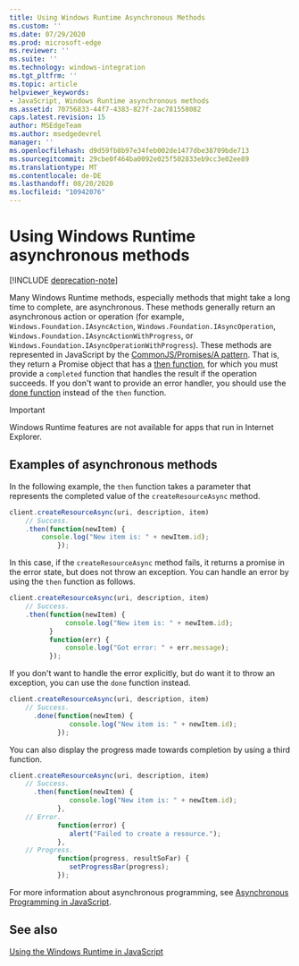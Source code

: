 ```yaml
---
title: Using Windows Runtime Asynchronous Methods
ms.custom: ''
ms.date: 07/29/2020
ms.prod: microsoft-edge
ms.reviewer: ''
ms.suite: ''
ms.technology: windows-integration
ms.tgt_pltfrm: ''
ms.topic: article
helpviewer_keywords:
- JavaScript, Windows Runtime asynchronous methods
ms.assetid: 70756833-44f7-4383-827f-2ac781558082
caps.latest.revision: 15
author: MSEdgeTeam
ms.author: msedgedevrel
manager: ''
ms.openlocfilehash: d9d59fb8b97e34feb002de1477dbe38709bde713
ms.sourcegitcommit: 29cbe0f464ba0092e025f502833eb9cc3e02ee89
ms.translationtype: MT
ms.contentlocale: de-DE
ms.lasthandoff: 08/20/2020
ms.locfileid: "10942076"
---
```

# Using Windows Runtime asynchronous methods  

[!INCLUDE [deprecation-note](../includes/legacy-edge-note.md)]  

Many Windows Runtime methods, especially methods that might take a long time to complete, are asynchronous.  These methods generally return an asynchronous action or operation \(for example, `Windows.Foundation.IAsyncAction`, `Windows.Foundation.IAsyncOperation`, `Windows.Foundation.IAsyncActionWithProgress`, or `Windows.Foundation.IAsyncOperationWithProgress`\).  These methods are represented in JavaScript by the [CommonJS/Promises/A pattern][CommonjsWikiPromises].  That is, they return a Promise object that has a [then function][PreviousVersionsWindowsAppsBr229728], for which you must provide a `completed` function that handles the result if the operation succeeds.  If you don't want to provide an error handler, you should use the [done function][PreviousVersionsWindowsAppsHr701079] instead of the `then` function.  

> [!IMPORTANT]
> Windows Runtime features are not available for apps that run in Internet Explorer.  

## Examples of asynchronous methods  

In the following example, the `then` function takes a parameter that represents the completed value of the `createResourceAsync` method.  

```javascript
client.createResourceAsync(uri, description, item)
    // Success.
    .then(function(newItem) {
        console.log("New item is: " + newItem.id);
            });
```  

In this case, if the `createResourceAsync` method fails, it returns a promise in the error state, but does not throw an exception.  You can handle an error by using the `then` function as follows.  

```javascript
client.createResourceAsync(uri, description, item)
    // Success.
    .then(function(newItem) {
              console.log("New item is: " + newItem.id);
          }
          function(err) {
              console.log("Got error: " + err.message);
          });
```  

If you don't want to handle the error explicitly, but do want it to throw an exception, you can use the `done` function instead.  

```javascript
client.createResourceAsync(uri, description, item)
    // Success.
      .done(function(newItem) {
               console.log("New item is: " + newItem.id);
            });
```  

You can also display the progress made towards completion by using a third function.  

```javascript
client.createResourceAsync(uri, description, item)
    // Success.
      .then(function(newItem) {
               console.log("New item is: " + newItem.id);
            },
    // Error.
            function(error) {
               alert("Failed to create a resource.");
            },
    // Progress.
            function(progress, resultSoFar) {
               setProgressBar(progress);
            });
```  

For more information about asynchronous programming, see [Asynchronous Programming in JavaScript][PreviousVersionsWindowsAppsHh700330].  

## See also  

[Using the Windows Runtime in JavaScript][WindowsRuntimeJavascript]  

<!-- links -->  

[WindowsRuntimeJavascript]: ./using-the-windows-runtime-in-javascript.md "Using the Windows Runtime in JavaScript | Microsoft Docs"  

[PreviousVersionsWindowsAppsBr229728]: /previous-versions/windows/apps/br229728(v=win.10) "Promise.then method | Microsoft Docs"  
[PreviousVersionsWindowsAppsHh700330]: /previous-versions/windows/apps/hh700330(v=win.10) "Asynchronous programming in JavaScript (HTML) | Microsoft Docs"
[PreviousVersionsWindowsAppsHr701079]: /previous-versions/windows/apps/hh701079(v=win.10) "Promise.done method | Microsoft Docs"  

[CommonjsWikiPromises]: http://wiki.commonjs.org/wiki/Promises "Promises | CommonJS Spec Wiki"  
